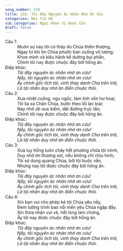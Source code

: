 ```yaml
---
song_number: 218
title: 218. Tôi Đây Nguyên Ác Nhân Nhờ Ơn Cứu
categories: Đời Tín Đồ
sub_categories: Ngợi Khen Vì Được Cứu
draft: false
---
```

<dl><dt>Câu 1:</dt><dd data-verse="1">Muôn sự nay tôi có thảy do Chúa thiên thượng, <br/>Ngay từ khi tin Chúa phước ban xuống vô lượng; <br/>Khoe mình và kiêu hãnh kể dường bụi phấn, <br/>Chính tôi nay được chuộc đây bởi hồng ân. </dd><dt>Điệp khúc:</dt><dd data-chorus="1"><em>Tôi đây nguyên ác nhân nhờ ơn cứu! <br/>Nầy, tôi nguyên ác nhân nhờ ơn cứu! <br/>Ấy chính gốc tích tôi, vinh thay danh Cha trên trời, <br/>Là tội nhân duy nhờ ân điển chuộc thôi. </em></dd><dt>Câu 2:</dt><dd data-verse="2">Xưa nhiệt cuồng, ngu ngốc, tâm linh vốn hư hoại, <br/>Tôi lìa xa Chân Chúa, bước theo lối lạc loài; <br/>Nay nhờ Jê-sus kiếm, dắt đường trực tấn; <br/>Chính tôi nay được chuộc đây bởi hồng ân. </dd><dt>Điệp khúc:</dt><dd data-chorus="1"><em>Tôi đây nguyên ác nhân nhờ ơn cứu! <br/>Nầy, tôi nguyên ác nhân nhờ ơn cứu! <br/>Ấy chính gốc tích tôi, vinh thay danh Cha trên trời, <br/>Là tội nhân duy nhờ ân điển chuộc thôi. </em></dd><dt>Câu 3:</dt><dd data-verse="3">Xưa lụy hồng tuôn chảy hết phương chữa tội mình, <br/>Duy nhờ ơn thương xót, nếu không chỉ chịu hình; <br/>Tôi sợ dung quang Chúa, bởi tội buộc vấn, <br/>Nhưng nay tôi được chuộc đây bởi hồng ân. <dt>Điệp khúc:</dt><dd data-chorus="1"><em>Tôi đây nguyên ác nhân nhờ ơn cứu! <br/>Nầy, tôi nguyên ác nhân nhờ ơn cứu! <br/>Ấy chính gốc tích tôi, vinh thay danh Cha trên trời, <br/>Là tội nhân duy nhờ ân điển chuộc thôi. </em></dd><dt>Câu 4:</dt><dd data-verse="4">Xin bạn vui cho phép kẻ tội Chúa yêu nầy, <br/>Đem tường trình bao nỗi mến yêu Chúa ngập đầy. <br/>Xin thừa nhận vui vẻ, hết lòng làm chứng, <br/>Ấy tôi nay được chuộc đây bởi hồng ân. </dd><dt>Điệp khúc:</dt><dd data-chorus="1"><em>Tôi đây nguyên ác nhân nhờ ơn cứu! <br/>Nầy, tôi nguyên ác nhân nhờ ơn cứu! <br/>Ấy chính gốc tích tôi, vinh thay danh Cha trên trời, <br/>Là tội nhân duy nhờ ân điển chuộc thôi. </em></dd></dl>